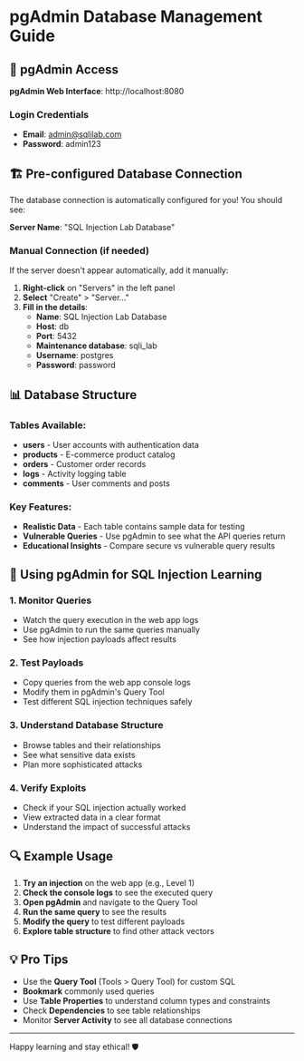 # pgAdmin Database Management Guide

## 🔧 pgAdmin Access

**pgAdmin Web Interface**: http://localhost:8080

### Login Credentials
- **Email**: admin@sqlilab.com
- **Password**: admin123

## 🏗️ Pre-configured Database Connection

The database connection is automatically configured for you! You should see:

**Server Name**: "SQL Injection Lab Database"

### Manual Connection (if needed)
If the server doesn't appear automatically, add it manually:

1. **Right-click** on "Servers" in the left panel
2. **Select** "Create" > "Server..."
3. **Fill in the details**:
   - **Name**: SQL Injection Lab Database
   - **Host**: db
   - **Port**: 5432
   - **Maintenance database**: sqli_lab
   - **Username**: postgres
   - **Password**: password

## 📊 Database Structure

### Tables Available:
- **users** - User accounts with authentication data
- **products** - E-commerce product catalog
- **orders** - Customer order records
- **logs** - Activity logging table
- **comments** - User comments and posts

### Key Features:
- **Realistic Data** - Each table contains sample data for testing
- **Vulnerable Queries** - Use pgAdmin to see what the API queries return
- **Educational Insights** - Compare secure vs vulnerable query results

## 🎯 Using pgAdmin for SQL Injection Learning

### 1. **Monitor Queries**
- Watch the query execution in the web app logs
- Use pgAdmin to run the same queries manually
- See how injection payloads affect results

### 2. **Test Payloads**
- Copy queries from the web app console logs
- Modify them in pgAdmin's Query Tool
- Test different SQL injection techniques safely

### 3. **Understand Database Structure**
- Browse tables and their relationships
- See what sensitive data exists
- Plan more sophisticated attacks

### 4. **Verify Exploits**
- Check if your SQL injection actually worked
- View extracted data in a clear format
- Understand the impact of successful attacks

## 🔍 Example Usage

1. **Try an injection** on the web app (e.g., Level 1)
2. **Check the console logs** to see the executed query
3. **Open pgAdmin** and navigate to the Query Tool
4. **Run the same query** to see the results
5. **Modify the query** to test different payloads
6. **Explore table structure** to find other attack vectors

## 💡 Pro Tips

- Use the **Query Tool** (Tools > Query Tool) for custom SQL
- **Bookmark** commonly used queries
- Use **Table Properties** to understand column types and constraints
- Check **Dependencies** to see table relationships
- Monitor **Server Activity** to see all database connections

---

Happy learning and stay ethical! 🛡️
